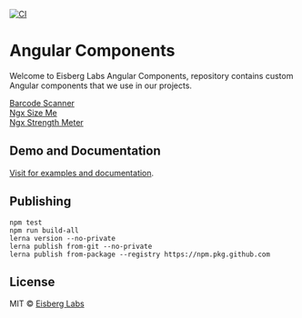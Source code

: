 [![CI](https://github.com/eisberg-labs/angular-components/actions/workflows/ci.yml/badge.svg?branch=main)](https://github.com/eisberg-labs/angular-components/actions/workflows/ci.yml)
# Angular Components

Welcome to Eisberg Labs Angular Components,
repository contains custom Angular components that we use in our projects.

[Barcode Scanner](./projects/ngx-barcode-scanner)  
[Ngx Size Me](./projects/ngx-size-me)  
[Ngx Strength Meter](./projects/ngx-strength-meter)  

## Demo and Documentation
[Visit for examples and documentation](https://www.amarjanica.com/projects/angular-components).


## Publishing

```
npm test
npm run build-all
lerna version --no-private
lerna publish from-git --no-private
lerna publish from-package --registry https://npm.pkg.github.com
```
## License
MIT © [Eisberg Labs](http://www.eisberg-labs.com)
